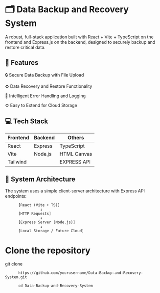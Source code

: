 
# 🗂️ Data Backup and Recovery System
A robust, full-stack application built with React + Vite + TypeScript on the frontend and Express.js on the backend, designed to securely backup and restore critical data.

## 🚀 Features

🔒 Secure Data Backup with File Upload

♻️ Data Recovery and Restore Functionality

🧠 Intelligent Error Handling and Logging

⚙️ Easy to Extend for Cloud Storage

## 💻 Tech Stack

| **Frontend** | **Backend** | **Others**         |
|--------------|-------------|--------------------|
| React        | Express     | TypeScript         |
| Vite         | Node.js     | HTML Canvas        |
| Tailwind     |             | EXPRESS API        |


## 🧠 System Architecture

The system uses a simple client-server architecture with Express API endpoints:

          [React (Vite + TS)]
                    ↓
          [HTTP Requests]
                    ↓
          [Express Server (Node.js)]
                    ↓
          [Local Storage / Future Cloud]

# Clone the repository

git clone 

          https://github.com/yourusername/Data-Backup-and-Recovery-System.git

          cd Data-Backup-and-Recovery-System

